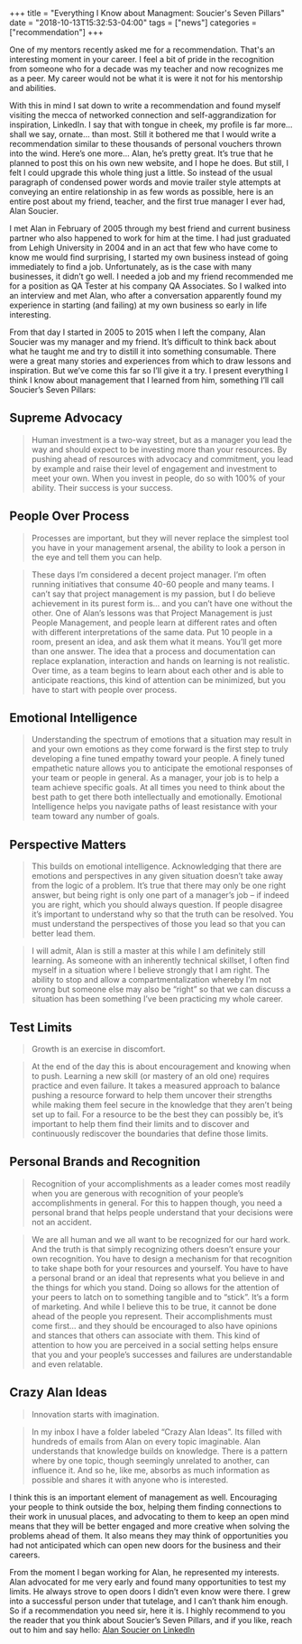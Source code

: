 +++
title = "Everything I Know about Managment: Soucier's Seven Pillars"
date = "2018-10-13T15:32:53-04:00"
tags = ["news"]
categories = ["recommendation"]
+++

One of my mentors recently asked me for a recommendation. That's an interesting moment in your career. I feel a bit of pride in the recognition from someone who for a decade was my teacher and now recognizes me as a peer. My career would not be what it is were it not for his mentorship and abilities.

With this in mind I sat down to write a recommendation and found myself visiting the mecca of networked connection and self-aggrandization for inspiration, LinkedIn. I say that with tongue in cheek, my profile is far more… shall we say, ornate… than most. Still it bothered me that I would write a recommendation similar to these thousands of personal vouchers thrown into the wind. Here’s one more… Alan, he’s pretty great. It’s true that he planned to post this on his own new website, and I hope he does. But still, I felt I could upgrade this whole thing just a little. So instead of the usual paragraph of condensed power words and movie trailer style attempts at conveying an entire relationship in as few words as possible, here is an entire post about my friend, teacher, and the first true manager I ever had, Alan Soucier.

I met Alan in February of 2005 through my best friend and current business partner who also happened to work for him at the time. I had just graduated from Lehigh University in 2004 and in an act that few who have come to know me would find surprising, I started my own business instead of going immediately to find a job. Unfortunately, as is the case with many businesses, it didn’t go well. I needed a job and my friend recommended me for a position as QA Tester at his company QA Associates. So I walked into an interview and met Alan, who after a conversation apparently found my experience in starting (and failing) at my own business so early in life interesting.

From that day I started in 2005 to 2015 when I left the company, Alan Soucier was my manager and my friend. It’s difficult to think back about what he taught me and try to distill it into something consumable. There were a great many stories and experiences from which to draw lessons and inspiration. But we’ve come this far so I’ll give it a try. I present everything I think I know about management that I learned from him, something I’ll call Soucier’s Seven Pillars:

## Supreme Advocacy

> Human investment is a two-way street, but as a manager you lead the way and should expect to be investing more than your resources. By pushing ahead of resources with advocacy and commitment, you lead by example and raise their level of engagement and investment to meet your own. When you invest in people, do so with 100% of your ability. Their success is your success.

## People Over Process

> Processes are important, but they will never replace the simplest tool you have in your management arsenal, the ability to look a person in the eye and tell them you can help.

> These days I’m considered a decent project manager. I’m often running initiatives that consume 40-60 people and many teams. I can’t say that project management is my passion, but I do believe achievement in its purest form is… and you can’t have one without the other. One of Alan’s lessons was that Project Management is just People Management, and people learn at different rates and often with different interpretations of the same data. Put 10 people in a room, present an idea, and ask them what it means. You’ll get more than one answer. The idea that a process and documentation can replace explanation, interaction and hands on learning is not realistic. Over time, as a team begins to learn about each other and is able to anticipate reactions, this kind of attention can be minimized, but you have to start with people over process.

## Emotional Intelligence

> Understanding the spectrum of emotions that a situation may result in and your own emotions as they come forward is the first step to truly developing a fine tuned empathy toward your people. A finely tuned empathetic nature allows you to anticipate the emotional responses of your team or people in general. As a manager, your job is to help a team achieve specific goals. At all times you need to think about the best path to get there both intellectually and emotionally. Emotional Intelligence helps you navigate paths of least resistance with your team toward any number of goals.

## Perspective Matters

> This builds on emotional intelligence. Acknowledging that there are emotions and perspectives in any given situation doesn’t take away from the logic of a problem. It’s true that there may only be one right answer, but being right is only one part of a manager’s job – if indeed you are right, which you should always question. If people disagree it’s important to understand why so that the truth can be resolved. You must understand the perspectives of those you lead so that you can better lead them.

> I will admit, Alan is still a master at this while I am definitely still learning. As someone with an inherently technical skillset, I often find myself in a situation where I believe strongly that I am right. The ability to stop and allow a compartmentalization whereby I’m not wrong but someone else may also be “right” so that we can discuss a situation has been something I’ve been practicing my whole career.

## Test Limits

> Growth is an exercise in discomfort.

> At the end of the day this is about encouragement and knowing when to push. Learning a new skill (or mastery of an old one) requires practice and even failure. It takes a measured approach to balance pushing a resource forward to help them uncover their strengths while making them feel secure in the knowledge that they aren’t being set up to fail. For a resource to be the best they can possibly be, it’s important to help them find their limits and to discover and continuously rediscover the boundaries that define those limits.

## Personal Brands and Recognition

> Recognition of your accomplishments as a leader comes most readily when you are generous with recognition of your people’s accomplishments in general. For this to happen though, you need a personal brand that helps people understand that your decisions were not an accident.

> We are all human and we all want to be recognized for our hard work. And the truth is that simply recognizing others doesn’t ensure your own recognition. You have to design a mechanism for that recognition to take shape both for your resources and yourself. You have to have a personal brand or an ideal that represents what you believe in and the things for which you stand. Doing so allows for the attention of your peers to latch on to something tangible and to “stick”. It’s a form of marketing. And while I believe this to be true, it cannot be done ahead of the people you represent. Their accomplishments must come first… and they should be encouraged to also have opinions and stances that others can associate with them. This kind of attention to how you are perceived in a social setting helps ensure that you and your people’s successes and failures are understandable and even relatable.

## Crazy Alan Ideas

> Innovation starts with imagination.

> In my inbox I have a folder labeled “Crazy Alan Ideas”. Its filled with hundreds of emails from Alan on every topic imaginable. Alan understands that knowledge builds on knowledge. There is a pattern where by one topic, though seemingly unrelated to another, can influence it. And so he, like me, absorbs as much information as possible and shares it with anyone who is interested.

I think this is an important element of management as well. Encouraging your people to think outside the box, helping them finding connections to their work in unusual places, and advocating to them to keep an open mind means that they will be better engaged and more creative when solving the problems ahead of them. It also means they may think of opportunities you had not anticipated which can open new doors for the business and their careers.


From the moment I began working for Alan, he represented my interests. Alan advocated for me very early and found many opportunities to test my limits. He always strove to open doors I didn’t even know were there. I grew into a successful person under that tutelage, and I can’t thank him enough. So if a recommendation you need sir, here it is. I highly recommend to you the reader that you think about Soucier’s Seven Pillars, and if you like, reach out to him and say hello: [Alan Soucier on LinkedIn](https://www.linkedin.com/in/alansoucier/)

